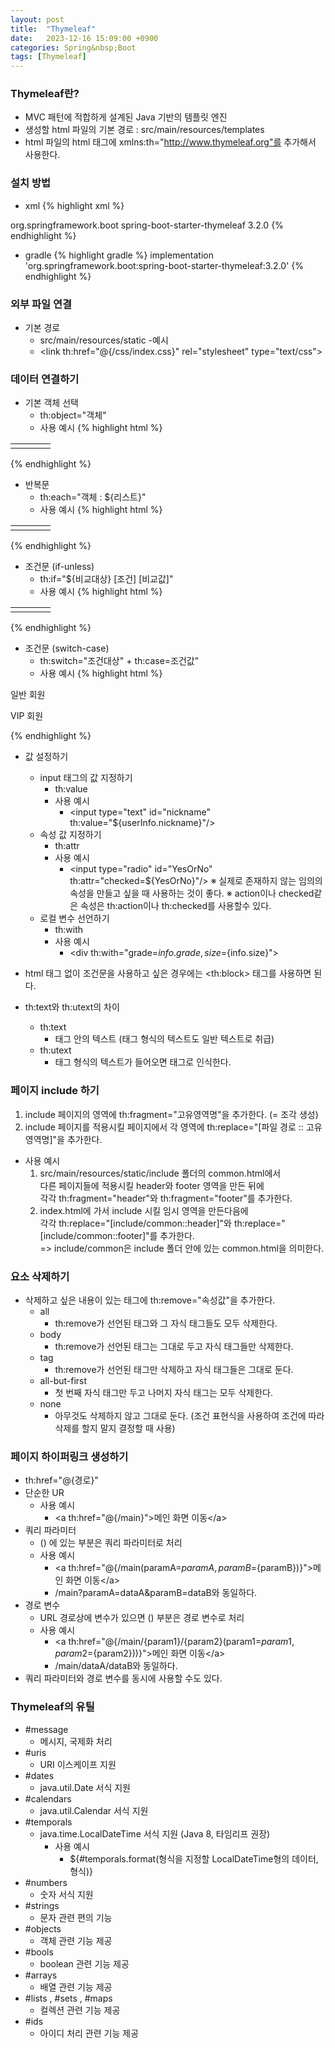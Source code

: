 ```yaml
---
layout: post
title:  "Thymeleaf"
date:   2023-12-16 15:09:00 +0900
categories: Spring&nbsp;Boot
tags: [Thymeleaf]
---
```


### Thymeleaf란?

- MVC 패턴에 적합하게 설계된 Java 기반의 템플릿 엔진
- 생성할 html 파일의 기본 경로 : src/main/resources/templates
- html 파일의 html 태그에 xmlns:th="http://www.thymeleaf.org"를 추가해서 사용한다.

### 설치 방법

- xml
{% highlight xml %}
<dependency>
    <groupId>org.springframework.boot</groupId>
    <artifactId>spring-boot-starter-thymeleaf</artifactId>
    <version>3.2.0</version>
</dependency>
{% endhighlight %}

- gradle
{% highlight gradle %}
implementation 'org.springframework.boot:spring-boot-starter-thymeleaf:3.2.0'
{% endhighlight %}

### 외부 파일 연결

- 기본 경로
    - src/main/resources/static
-예시
    - &lt;link th:href="@{/css/index.css}" rel="stylesheet" type="text/css">

### 데이터 연결하기

- 기본 객체 선택
    - th:object="객체"
    - 사용 예시
{% highlight html %}
<table>
    <tr th:object="${board}">
        <td><span class="no" th:text="{board.no}"></span></td>
        <td><span class="title" th:text="{board.title}"></span></td>
        <td><span class="writer" th:text="{board.writer}"></span></td>
        <td><span class="signdate" th:text="${#temporals.format(board.signdate, 'yyyy-MM-dd HH:mm')}"></span></td>
    </tr>
</table>
{% endhighlight %}

- 반복문
    - th:each="객체 : ${리스트}"
    - 사용 예시
{% highlight html %}
<table>
    <tr th:each="board : ${boardList}">
        <!-- 인덱스 값 가져오기 ▼ -->
        <!--<td><span class="no" th:text="{iterState.index}"></span></td>-->
        <td><span class="no" th:text="{board.no}"></span></td>
        <td><span class="title" th:text="{board.title}"></span></td>
        <td><span class="writer" th:text="{board.writer}"></span></td>
        <td><span class="signdate" th:text="${#temporals.format(board.signdate, 'yyyy-MM-dd HH:mm')}"></span></td>
    </tr>
</table>
{% endhighlight %}

- 조건문 (if-unless)
    - th:if="${비교대상} [조건] [비교값]"
    - 사용 예시
{% highlight html %}
<table>
    <tr th:each="board : ${boardList}" th:if="${iterState.count} % 2 != 0">
        <td><span class="no" th:text="{board.no}"></span></td>
        <td><span class="title" th:text="{board.title}"></span></td>
        <td><span class="writer" th:text="{board.writer}"></span></td>
        <td><span class="signdate" th:text="${#temporals.format(board.signdate, 'yyyy-MM-dd HH:mm')}"></span></td>
    </tr>
</table>
{% endhighlight %}

- 조건문 (switch-case)
    - th:switch="조건대상" + th:case=조건값"
    - 사용 예시
{% highlight html %}
<div th:switch="${user.grade}">
    <p th:case="'normal'">일반 회원</p>
    <p th:case="'vip'">VIP 회원</p>
</div>
{% endhighlight %}

- 값 설정하기
    - input 태그의 값 지정하기
        - th:value
        - 사용 예시
            - &lt;input type="text" id="nickname" th:value="${userInfo.nickname}"/>
    - 속성 값 지정하기
        - th:attr
        - 사용 예시
            - &lt;input type="radio" id="YesOrNo" th:attr="checked=${YesOrNo}"/>
            ※ 실제로 존재하지 않는 임의의 속성을 만들고 싶을 때 사용하는 것이 좋다.
            ※ action이나 checked같은 속성은 th:action이나 th:checked를 사용할수 있다.
    - 로컬 변수 선언하기
        - th:with
        - 사용 예시
            - &lt;div th:with="grade=${info.grade},size=${info.size}"></div>

- html 태그 없이 조건문을 사용하고 싶은 경우에는 &lt;th:block> 태그를 사용하면 된다.
- th:text와 th:utext의 차이
    - th:text
        - 태그 안의 텍스트 (태그 형식의 텍스트도 일반 텍스트로 취급)
    - th:utext
        - 태그 형식의 텍스트가 들어오면 태그로 인식한다.

### 페이지 include 하기

1. include 페이지의 영역에 th:fragment="고유영역명"을 추가한다. (= 조각 생성)
2. include 페이지를 적용시킬 페이지에서 각 영역에 th:replace="[파일 경로 :: 고유영역명]"을 추가한다.

- 사용 예시
    1. src/main/resources/static/include 폴더의 common.html에서  
        다른 페이지들에 적용시킬 header와 footer 영역을 만든 뒤에  
        각각 th:fragment="header"와 th:fragment="footer"를 추가한다.
    2. index.html에 가서 include 시킬 임시 영역을 만든다음에  
        각각 th:replace="[include/common::header]"와 th:replace="[include/common::footer]"를 추가한다.  
        => include/common은 include 폴더 안에 있는 common.html을 의미한다.

### 요소 삭제하기

- 삭제하고 싶은 내용이 있는 태그에 th:remove="속성값"을 추가한다.
    - all
        - th:remove가 선언된 태그와 그 자식 태그들도 모두 삭제한다.
    - body
        - th:remove가 선언된 태그는 그대로 두고 자식 태그들만 삭제한다.
    - tag
        - th:remove가 선언된 태그만 삭제하고 자식 태그들은 그대로 둔다.
    - all-but-first
        - 첫 번째 자식 태그만 두고 나머지 자식 태그는 모두 삭제한다.
    - none
        - 아무것도 삭제하지 않고 그대로 둔다. (조건 표현식을 사용하여 조건에 따라 삭제를 할지 말지 결정할 때 사용)

### 페이지 하이퍼링크 생성하기

- th:href="@{경로}"
- 단순한 UR
    - 사용 예시
        - &lt;a th:href="@{/main}">메인 화면 이동&lt;/a>
- 쿼리 파라미터
    - () 에 있는 부분은 쿼리 파라미터로 처리
    - 사용 예시
        - &lt;a th:href="@{/main(paramA=${paramA}, paramB=${paramB})}">메인 화면 이동&lt;/a>
        - /main?paramA=dataA&paramB=dataB와 동일하다.
- 경로 변수
    - URL 경로상에 변수가 있으면 () 부분은 경로 변수로 처리
    - 사용 예시
        - &lt;a th:href="@{/main/{param1}/{param2}(param1=${param1}, param2=${param2}))}">메인 화면 이동&lt;/a>
        - /main/dataA/dataB와 동일하다.
- 쿼리 파라미터와 경로 변수를 동시에 사용할 수도 있다.

### Thymeleaf의 유틸

- #message
    - 메시지, 국제화 처리
- #uris
    - URI 이스케이프 지원
- #dates
    - java.util.Date 서식 지원
- #calendars
    - java.util.Calendar 서식 지원
- #temporals
    - java.time.LocalDateTime 서식 지원 (Java 8, 타임리프 권장)
        - 사용 예시
            - ${#temporals.format(형식을 지정할 LocalDateTime형의 데이터, 형식)}
- #numbers
    - 숫자 서식 지원
- #strings
    - 문자 관련 편의 기능
- #objects
    - 객체 관련 기능 제공
- #bools
    - boolean 관련 기능 제공
- #arrays
    - 배열 관련 기능 제공
- #lists , #sets , #maps
    - 컬렉션 관련 기능 제공
- #ids
    - 아이디 처리 관련 기능 제공